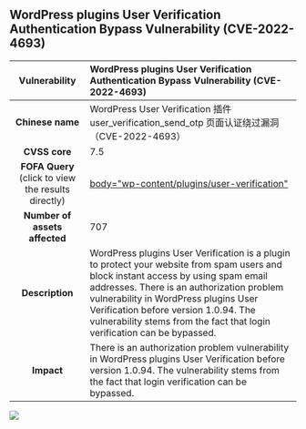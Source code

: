 ## WordPress plugins User Verification Authentication Bypass Vulnerability (CVE-2022-4693)

|   **Vulnerability**  | **WordPress plugins User Verification Authentication Bypass Vulnerability (CVE-2022-4693)**  |
| :----:   | :-----|
| **Chinese name**  | WordPress User Verification 插件 user_verification_send_otp 页面认证绕过漏洞（CVE-2022-4693） |
| **CVSS core**  | 7.5 |
| **FOFA Query**  (click to view the results directly)| [body="wp-content/plugins/user-verification"](https://en.fofa.info/result?qbase64=Ym9keT0id3AtY29udGVudC9wbHVnaW5zL3VzZXItdmVyaWZpY2F0aW9uIg%3D%3D) |
| **Number of assets affected**  | 707 |
| **Description**  | WordPress plugins User Verification is a plugin to protect your website from spam users and block instant access by using spam email addresses. There is an authorization problem vulnerability in WordPress plugins User Verification before version 1.0.94. The vulnerability stems from the fact that login verification can be bypassed. |
| **Impact** | There is an authorization problem vulnerability in WordPress plugins User Verification before version 1.0.94. The vulnerability stems from the fact that login verification can be bypassed. |

![](https://s3.bmp.ovh/imgs/2023/06/21/5e1c0207e077f467.gif)
